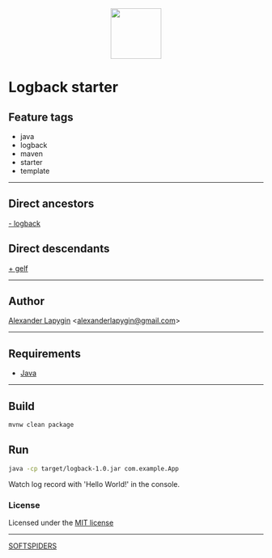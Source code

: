 <div align="center">
    <a href="https://github.com/softspiders/softspiders">
      <img src="https://avatars.githubusercontent.com/u/47006425?v=4" width="100" height="100"/>
    </a>
</div> 

# Logback starter

## Feature tags
- java
- logback
- maven
- starter
- template

---

## Direct ancestors
[- logback](https://github.com/AlexanderLapygin/java-helloworld/tree/main#readme)

## Direct descendants
[+ gelf](https://github.com/AlexanderLapygin/logback-gelf-starter#readme)

---

## Author

[Alexander Lapygin](https://github.com/AlexanderLapygin) <<alexanderlapygin@gmail.com>>

---

## Requirements

- [Java](https://www.oracle.com/java/technologies/javase/jdk17-archive-downloads.html)

---

## Build

```sh
mvnw clean package
```

## Run

```sh
java -cp target/logback-1.0.jar com.example.App
```

Watch log record with 'Hello World!' in the console.

### License

Licensed under the [MIT license](./LICENSE)

---

[SOFTSPIDERS](https://github.com/softspiders/softspiders)
